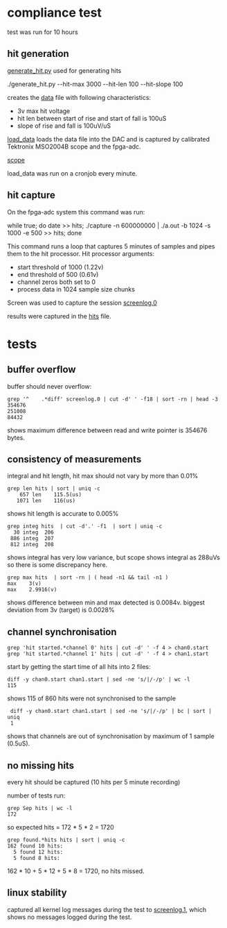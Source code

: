 # compliance test

test was run for 10 hours

## hit generation

[generate_hit.py](../../bbb-r2rdac/prussC/generate_hit.py) used for generating hits

./generate_hit.py --hit-max 3000 --hit-len 100 --hit-slope 100 

creates the [data](data.txt) file with following characteristics:

* 3v max hit voltage 
* hit len between start of rise and start of fall is 100uS
* slope of rise and fall is 100uV/uS

[load_data](../../bbb-r2rdac/src/load_data.c) loads the data file into the DAC and is captured
by calibrated Tektronix MSO2004B scope and the fpga-adc.

[scope](TEK00010.PNG)

load_data was run on a cronjob every minute.

## hit capture

On the fpga-adc system this command was run:

while true; do date >> hits; ./capture -n 600000000 | ./a.out -b 1024 -s 1000 -e 500  >> hits; done

This command runs a loop that captures 5 minutes of samples and  pipes them to the hit processor.
Hit processor arguments:

* start threshold of 1000 (1.22v)
* end threshold of 500 (0.61v)
* channel zeros both set to 0
* process data in 1024 sample size chunks

Screen was used to capture the session [screenlog.0](screenlog.0)

results were captured in the [hits](hits) file.

# tests

## buffer overflow

buffer should never overflow:

    grep '^    .*diff' screenlog.0 | cut -d' ' -f18 | sort -rn | head -3
    354676
    251008
    84432

shows maximum difference between read and write pointer is 354676 bytes.

## consistency of measurements

integral and hit length, hit max should not vary by more than 0.01%

    grep len hits | sort | uniq -c
        657 len    115.5(us)
       1071 len    116(us)

shows hit length is accurate to 0.005%

    grep integ hits  | cut -d'.' -f1  | sort | uniq -c
      30 integ  206
     886 integ  207
     812 integ  208

shows integral has very low variance, but scope shows integral as 288uVs so there is some discrepancy here.

    grep max hits  | sort -rn | ( head -n1 && tail -n1 )
    max    3(v)
    max    2.9916(v)

shows difference between min and max detected is 0.0084v. biggest deviation from 3v (target) is 0.0028%

## channel synchronisation

    grep 'hit started.*channel 0' hits | cut -d' ' -f 4 > chan0.start
    grep 'hit started.*channel 1' hits | cut -d' ' -f 4 > chan1.start

start by getting the start time of all hits into 2 files:

    diff -y chan0.start chan1.start | sed -ne 's/|/-/p' | wc -l 
    115

shows 115 of 860 hits were not synchronised to the sample

     diff -y chan0.start chan1.start | sed -ne 's/|/-/p' | bc | sort | uniq 
     1

shows that channels are out of synchronisation by maximum of 1 sample (0.5uS).

## no missing hits

every hit should be captured (10 hits per 5 minute recording)

number of tests run:

    grep Sep hits | wc -l
    172

so expected hits = 172 * 5 * 2 = 1720

    grep found.*hits hits | sort | uniq -c
    162 found 10 hits:
      5 found 12 hits:
      5 found 8 hits:

162 * 10 + 5 * 12 + 5 * 8 = 1720, no hits missed.

## linux stability

captured all kernel log messages during the test to [screenlog.1](screenlog.1), which shows no messages logged during the test.
